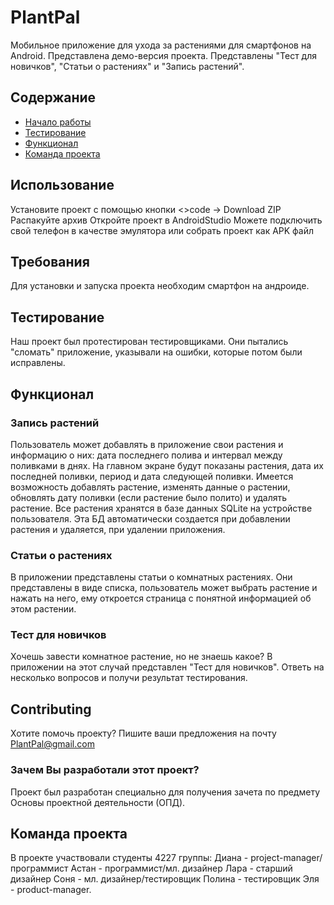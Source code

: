 # PlantPal
Мобильное приложение для ухода за растениями для смартфонов на Android. Представлена демо-версия проекта. Представлены "Тест для новичков", "Статьи о растениях" и "Запись растений".

## Содержание
- [Начало работы](#начало-работы)
- [Тестирование](#тестирование)
- [Функционал](#функционал)
- [Команда проекта](#команда-проекта)

## Использование
Установите проект с помощью кнопки <>code -> Download ZIP
Распакуйте архив
Откройте проект в AndroidStudio
Можете подключить свой телефон в качестве эмулятора или собрать проект как APK файл

## Требования
Для установки и запуска проекта необходим смартфон на андроиде.

## Тестирование
Наш проект был протестирован тестировщиками. Они пытались "сломать" приложение, указывали на ошибки, которые потом были исправлены.

## Функционал
### Запись растений
Пользователь может добавлять в приложение свои растения и информацию о них: дата последнего полива и интервал между поливками в днях. На главном экране будут показаны растения, дата их последней поливки, период и дата следующей поливки.
Имеется возможность добавлять растение, изменять данные о растении, обновлять дату поливки (если растение было полито) и удалять растение.
Все растения хранятся в базе данных SQLite на устройстве пользователя. Эта БД автоматически создается при добавлении растения и удаляется, при удалении приложения.

### Статьи о растениях
В приложении представлены статьи о комнатных растениях. Они представлены в виде списка, пользователь может выбрать растение и нажать на него, ему откроется страница с понятной информацией об этом растении.

### Тест для новичков
Хочешь завести комнатное растение, но не знаешь какое? В приложении на этот случай представлен "Тест для новичков". Ответь на несколько вопросов и получи результат тестирования.

## Contributing
Хотите помочь проекту? Пишите ваши предложения на почту PlantPal@gmail.com


### Зачем Вы разработали этот проект?
Проект был разработан специально для получения зачета по предмету Основы проектной деятельности (ОПД).

## Команда проекта
В проекте участвовали студенты 4227 группы:
Диана - project-manager/программист
Астан - программист/мл. дизайнер
Лара - старший дизайнер
Соня - мл. дизайнер/тестировщик
Полина - тестировщик
Эля - product-manager.
